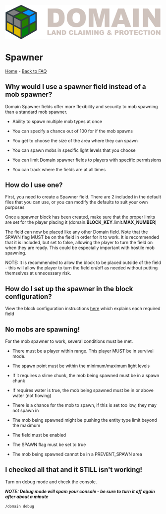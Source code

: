 ![Domain](/images/domain_alt_small.png)

# Spawner

[Home](https://torpkev.github.io/domain_docs) - [Back to FAQ](https://torpkev.github.io/domain_docs/faq)

## Why would I use a spawner field instead of a mob spawner?

Domain Spawner fields offer more flexibility and security to mob spawning than a standard mob spawner.

- Ability to spawn multiple mob types at once

- You can specify a chance out of 100 for if the mob spawns

- You get to choose the size of the area where they can spawn

- You can spawn mobs in specific light levels that you choose 

- You can limit Domain spawner fields to players with specific permissions

- You can track where the fields are at all times

## How do I use one?

First, you need to create a Spawner field.  There are 2 included in the default files that you can use, or you can modify the defaults to suit your own purposes

Once a spawner block has been created, make sure that the proper limits are set for the player placing it (domain.**BLOCK_KEY**.limit.**MAX_NUMBER**)

The field can now be placed like any other Domain field.  Note that the SPAWN flag MUST be on the field in order for it to work.  It is recommended that it is included, but set to false, allowing the player to turn the field on when they are ready.  This could be especially important with hostile mob spawning.  

NOTE: It is recommended to allow the block to be placed outside of the field - this will allow the player to turn the field on/off as needed without putting themselves at unnecessary risk.

## How do I set up the spawner in the block configuration?

View the block configuration instructions [here](https://torpkev.github.io/domain_docs/blockconfig) which explains each required field

## No mobs are spawning!

For the mob spawner to work, several conditions must be met.

- There must be a player within range.  This player MUST be in survival mode.

- The spawn point must be within the minimum/maximum light levels

- If it requires a slime chunk, the mob being spawned must be in a spawn chunk

- If requires water is true, the mob being spawned must be in or above water (not flowing)

- There is a chance for the mob to spawn, if this is set too low, they may not spawn in

- The mob being spawned might be pushing the entity type limit beyond the maximum

- The field must be enabled

- The SPAWN flag must be set to true

- The mob being spawned cannot be in a PREVENT_SPAWN area

## I checked all that and it STILL isn't working!

Turn on debug mode and check the console.

***NOTE: Debug mode will spam your console - be sure to turn it off again after about a minute***

    /domain debug
    
